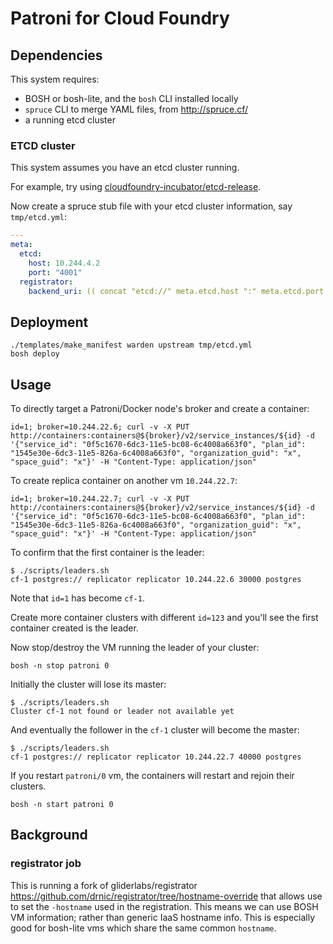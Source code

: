 Patroni for Cloud Foundry
=========================

Dependencies
------------

This system requires:

-	BOSH or bosh-lite, and the `bosh` CLI installed locally
-	`spruce` CLI to merge YAML files, from http://spruce.cf/
-	a running etcd cluster

### ETCD cluster

This system assumes you have an etcd cluster running.

For example, try using [cloudfoundry-incubator/etcd-release](https://github.com/cloudfoundry-incubator/etcd-release).

Now create a spruce stub file with your etcd cluster information, say `tmp/etcd.yml`:

```yaml
---
meta:
  etcd:
    host: 10.244.4.2
    port: "4001"
  registrator:
    backend_uri: (( concat "etcd://" meta.etcd.host ":" meta.etcd.port ))
```

Deployment
----------

```
./templates/make_manifest warden upstream tmp/etcd.yml
bosh deploy
```

Usage
-----

To directly target a Patroni/Docker node's broker and create a container:

```
id=1; broker=10.244.22.6; curl -v -X PUT http://containers:containers@${broker}/v2/service_instances/${id} -d '{"service_id": "0f5c1670-6dc3-11e5-bc08-6c4008a663f0", "plan_id": "1545e30e-6dc3-11e5-826a-6c4008a663f0", "organization_guid": "x", "space_guid": "x"}' -H "Content-Type: application/json"
```

To create replica container on another vm `10.244.22.7`:

```
id=1; broker=10.244.22.7; curl -v -X PUT http://containers:containers@${broker}/v2/service_instances/${id} -d '{"service_id": "0f5c1670-6dc3-11e5-bc08-6c4008a663f0", "plan_id": "1545e30e-6dc3-11e5-826a-6c4008a663f0", "organization_guid": "x", "space_guid": "x"}' -H "Content-Type: application/json"
```

To confirm that the first container is the leader:

```
$ ./scripts/leaders.sh
cf-1 postgres:// replicator replicator 10.244.22.6 30000 postgres
```

Note that `id=1` has become `cf-1`.

Create more container clusters with different `id=123` and you'll see the first container created is the leader.

Now stop/destroy the VM running the leader of your cluster:

```
bosh -n stop patroni 0
```

Initially the cluster will lose its master:

```
$ ./scripts/leaders.sh
Cluster cf-1 not found or leader not available yet
```

And eventually the follower in the `cf-1` cluster will become the master:

```
$ ./scripts/leaders.sh
cf-1 postgres:// replicator replicator 10.244.22.7 40000 postgres
```

If you restart `patroni/0` vm, the containers will restart and rejoin their clusters.

```
bosh -n start patroni 0
```

Background
----------

### registrator job

This is running a fork of gliderlabs/registrator https://github.com/drnic/registrator/tree/hostname-override that allows use to set the `-hostname` used in the registration. This means we can use BOSH VM information; rather than generic IaaS hostname info. This is especially good for bosh-lite vms which share the same common `hostname`.
